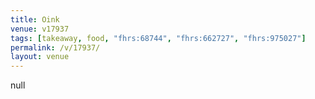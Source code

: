 ```yaml
---
title: Oink
venue: v17937
tags: [takeaway, food, "fhrs:68744", "fhrs:662727", "fhrs:975027"]
permalink: /v/17937/
layout: venue
---
```

null